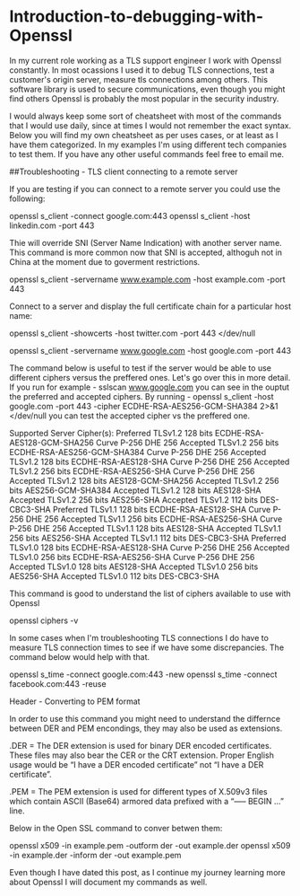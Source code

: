 # Introduction-to-debugging-with-Openssl

In my current role working as a TLS support engineer I work with Openssl constantly. In most ocassions I used it to debug TLS connections, test a customer's origin server, measure tls connections among others. This software library is used to secure communications, even though you might find others Openssl is probably the most popular in the security industry.

I would always keep some sort of cheatsheet with most of the commands that I would use daily, since at times I would not remember the exact syntax.
Below you will find my own cheatsheet as per uses cases, or at least as I have them categorized. In my examples I'm using different tech companies to test them.
If you have any other useful commands feel free to email me.


##Troubleshooting - TLS client connecting to a remote server

If you are testing if you can connect to a remote server you could use the following:

openssl s_client -connect google.com:443
openssl s_client -host linkedin.com -port 443


Thie will override SNI (Server Name Indication) with another server name. This command is more common now that SNI is accepted, althoguh not in China at the moment due to goverment restrictions. 

openssl s_client -servername www.example.com -host example.com -port 443

Connect to a server and display the full certificate chain for a particular host name:

openssl s_client -showcerts -host twitter.com -port 443 </dev/null

openssl s_client -servername www.google.com -host google.com -port 443

The command below is useful to test if the server would be able to use different ciphers versus the preffered ones. Let's go over this in more detail. If you run for example - sslscan www.google.com you can see in the ouptut the preferred and accepted ciphers. By running - openssl s_client -host google.com -port 443 -cipher ECDHE-RSA-AES256-GCM-SHA384 2>&1 </dev/null you can test the accepted cipher vs the preffered one. 

Supported Server Cipher(s):
Preferred TLSv1.2  128 bits  ECDHE-RSA-AES128-GCM-SHA256   Curve P-256 DHE 256
Accepted  TLSv1.2  256 bits  ECDHE-RSA-AES256-GCM-SHA384   Curve P-256 DHE 256
Accepted  TLSv1.2  128 bits  ECDHE-RSA-AES128-SHA          Curve P-256 DHE 256
Accepted  TLSv1.2  256 bits  ECDHE-RSA-AES256-SHA          Curve P-256 DHE 256
Accepted  TLSv1.2  128 bits  AES128-GCM-SHA256
Accepted  TLSv1.2  256 bits  AES256-GCM-SHA384
Accepted  TLSv1.2  128 bits  AES128-SHA
Accepted  TLSv1.2  256 bits  AES256-SHA
Accepted  TLSv1.2  112 bits  DES-CBC3-SHA
Preferred TLSv1.1  128 bits  ECDHE-RSA-AES128-SHA          Curve P-256 DHE 256
Accepted  TLSv1.1  256 bits  ECDHE-RSA-AES256-SHA          Curve P-256 DHE 256
Accepted  TLSv1.1  128 bits  AES128-SHA
Accepted  TLSv1.1  256 bits  AES256-SHA
Accepted  TLSv1.1  112 bits  DES-CBC3-SHA
Preferred TLSv1.0  128 bits  ECDHE-RSA-AES128-SHA          Curve P-256 DHE 256
Accepted  TLSv1.0  256 bits  ECDHE-RSA-AES256-SHA          Curve P-256 DHE 256
Accepted  TLSv1.0  128 bits  AES128-SHA
Accepted  TLSv1.0  256 bits  AES256-SHA
Accepted  TLSv1.0  112 bits  DES-CBC3-SHA

This command is good to understand the list of ciphers available to use with Openssl 

openssl ciphers -v

In some cases when I'm troubleshooting TLS connections I do have to measure TLS connection times to see if we have some discrepancies. 
The command below would help with that.

openssl s_time -connect google.com:443 -new
openssl s_time -connect facebook.com:443 -reuse


Header - Converting to PEM format 

In order to use this command you might need to understand the differnce between DER and PEM encondings, they may also be used as extensions.

.DER = The DER extension is used for binary DER encoded certificates. These files may also bear the CER or the CRT extension.   Proper English usage would be “I have a DER encoded certificate” not “I have a DER certificate”.

.PEM = The PEM extension is used for different types of X.509v3 files which contain ASCII (Base64) armored data prefixed with a “—– BEGIN …” line.

Below in the Open SSL command to conver betwen them:

openssl x509 -in example.pem -outform der -out example.der
openssl x509 -in example.der -inform der -out example.pem

Even though I have dated this post, as I continue my journey learning more about Openssl I will document my commands as well.


